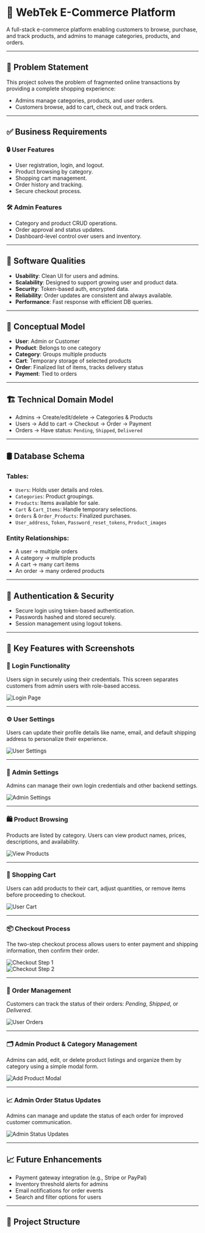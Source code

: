 # 🛒 WebTek E-Commerce Platform

A full-stack e-commerce platform enabling customers to browse, purchase, and track products, and admins to manage categories, products, and orders.

---

## 📌 Problem Statement

This project solves the problem of fragmented online transactions by providing a complete shopping experience:

- Admins manage categories, products, and user orders.
- Customers browse, add to cart, check out, and track orders.

---

## ✅ Business Requirements

### 🔒 User Features

- User registration, login, and logout.
- Product browsing by category.
- Shopping cart management.
- Order history and tracking.
- Secure checkout process.

### 🛠️ Admin Features

- Category and product CRUD operations.
- Order approval and status updates.
- Dashboard-level control over users and inventory.

---

## 🧩 Software Qualities

- **Usability**: Clean UI for users and admins.
- **Scalability**: Designed to support growing user and product data.
- **Security**: Token-based auth, encrypted data.
- **Reliability**: Order updates are consistent and always available.
- **Performance**: Fast response with efficient DB queries.

---

## 🧠 Conceptual Model

- **User**: Admin or Customer
- **Product**: Belongs to one category
- **Category**: Groups multiple products
- **Cart**: Temporary storage of selected products
- **Order**: Finalized list of items, tracks delivery status
- **Payment**: Tied to orders

---

## 🏗️ Technical Domain Model

- Admins → Create/edit/delete → Categories & Products  
- Users → Add to cart → Checkout → Order → Payment  
- Orders → Have status: `Pending`, `Shipped`, `Delivered`

---

## 🛢️ Database Schema

### Tables:

- `Users`: Holds user details and roles.
- `Categories`: Product groupings.
- `Products`: Items available for sale.
- `Cart` & `Cart_Items`: Handle temporary selections.
- `Orders` & `Order_Products`: Finalized purchases.
- `User_address`, `Token`, `Password_reset_tokens`, `Product_images`

### Entity Relationships:

- A user → multiple orders  
- A category → multiple products  
- A cart → many cart items  
- An order → many ordered products

---

## 🔐 Authentication & Security

- Secure login using token-based authentication.
- Passwords hashed and stored securely.
- Session management using logout tokens.

---

## 🌟 Key Features with Screenshots

### 🔐 Login Functionality

Users sign in securely using their credentials. This screen separates customers from admin users with role-based access.

![Login Page](./assets/login_page.png)

---

### ⚙️ User Settings

Users can update their profile details like name, email, and default shipping address to personalize their experience.

![User Settings](./assets/user_settings.png)

---

### 🧍 Admin Settings

Admins can manage their own login credentials and other backend settings.

![Admin Settings](./assets/admin_settings.png)

---

### 🛍️ Product Browsing

Products are listed by category. Users can view product names, prices, descriptions, and availability.

![View Products](./assets/view_products.png)

---

### 🛒 Shopping Cart

Users can add products to their cart, adjust quantities, or remove items before proceeding to checkout.

![User Cart](./assets/user_cart.png)

---

### 📦 Checkout Process

The two-step checkout process allows users to enter payment and shipping information, then confirm their order.

![Checkout Step 1](./assets/user_checkout1.png)  
![Checkout Step 2](./assets/user_checkout2.png)

---

### 🧾 Order Management

Customers can track the status of their orders: *Pending*, *Shipped*, or *Delivered*.

![User Orders](./assets/user_orders.png)

---

### 🗂️ Admin Product & Category Management

Admins can add, edit, or delete product listings and organize them by category using a simple modal form.

![Add Product Modal](./assets/add_product.png)

---

### 📈 Admin Order Status Updates

Admins can manage and update the status of each order for improved customer communication.

![Admin Status Updates](./assets/admin_status_updates.png)

---

## 📈 Future Enhancements

- Payment gateway integration (e.g., Stripe or PayPal)
- Inventory threshold alerts for admins
- Email notifications for order events
- Search and filter options for users

---

## 🧪 Project Structure

